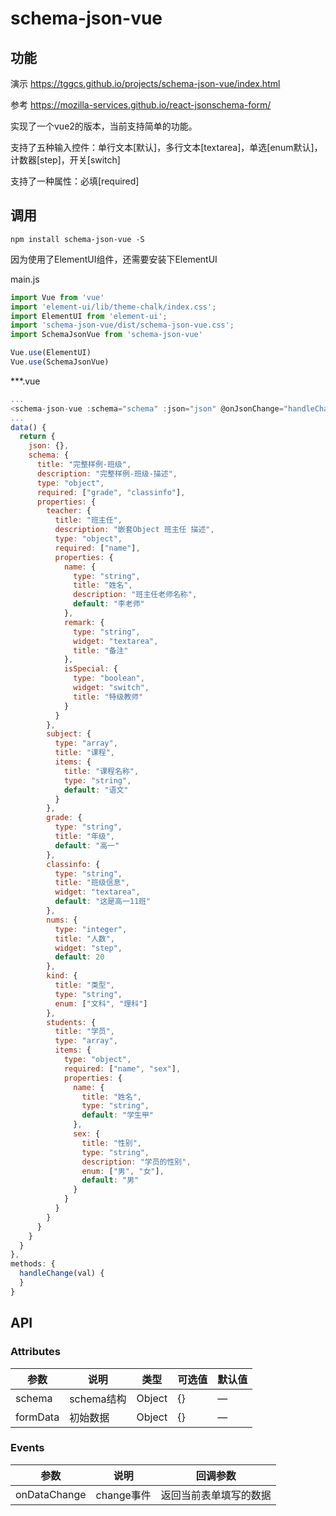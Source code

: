 # schema-json-vue

## 功能
演示 https://tggcs.github.io/projects/schema-json-vue/index.html

参考 https://mozilla-services.github.io/react-jsonschema-form/

实现了一个vue2的版本，当前支持简单的功能。

支持了五种输入控件：单行文本[默认]，多行文本[textarea]，单选[enum默认]，计数器[step]，开关[switch]

支持了一种属性：必填[required]


## 调用
```shell
npm install schema-json-vue -S
```
因为使用了ElementUI组件，还需要安装下ElementUI

main.js
``` javascript
import Vue from 'vue'
import 'element-ui/lib/theme-chalk/index.css';
import ElementUI from 'element-ui';
import 'schema-json-vue/dist/schema-json-vue.css';
import SchemaJsonVue from 'schema-json-vue'

Vue.use(ElementUI)
Vue.use(SchemaJsonVue)
```
***.vue
``` javascript
...
<schema-json-vue :schema="schema" :json="json" @onJsonChange="handleChange"/>
...
data() {
  return {
    json: {},
    schema: {
      title: "完整样例-班级",
      description: "完整样例-班级-描述",
      type: "object",
      required: ["grade", "classinfo"],
      properties: {
        teacher: {
          title: "班主任",
          description: "嵌套Object 班主任 描述",
          type: "object",
          required: ["name"],
          properties: {
            name: {
              type: "string",
              title: "姓名",
              description: "班主任老师名称",
              default: "李老师"
            },
            remark: {
              type: "string",
              widget: "textarea",
              title: "备注"
            },
            isSpecial: {
              type: "boolean",
              widget: "switch",
              title: "特级教师"
            }
          }
        },
        subject: {
          type: "array",
          title: "课程",
          items: {
            title: "课程名称",
            type: "string",
            default: "语文"
          }
        },
        grade: {
          type: "string",
          title: "年级",
          default: "高一"
        },
        classinfo: {
          type: "string",
          title: "班级信息",
          widget: "textarea",
          default: "这是高一11班"
        },
        nums: {
          type: "integer",
          title: "人数",
          widget: "step",
          default: 20
        },
        kind: {
          title: "类型",
          type: "string",
          enum: ["文科", "理科"]
        },
        students: {
          title: "学员",
          type: "array",
          items: {
            type: "object",
            required: ["name", "sex"],
            properties: {
              name: {
                title: "姓名",
                type: "string",
                default: "学生甲"
              },
              sex: {
                title: "性别",
                type: "string",
                description: "学员的性别",
                enum: ["男", "女"],
                default: "男"
              }
            }
          }
        }
      }
    }
  }
},
methods: {
  handleChange(val) {
  }
}

```

## API

### Attributes
| 参数          | 说明            | 类型            | 可选值                 | 默认值   |
|------------- |---------------- |---------------- |---------------------- |-------- |
| schema       | schema结构       | Object         |          {}           |    —    |
| formData     | 初始数据          | Object         |         {}             |     —    |

### Events
| 参数          | 说明            | 回调参数           |
|------------- |---------------- |---------------- |
| onDataChange | change事件       | 返回当前表单填写的数据   |

<!-- ### 实现
```
├─ components
|  ├─ fields    schema属性类型集合
|  ├─ widgets   插件集合
│  └─ index.vue 组件入口
├─ utils
│  ├─ common.js 公共方法
│  ├─ registry.js 插件方法
│  └─ schema.js schema方法
└─ index.vue 入口
``` -->
